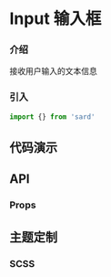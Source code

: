 # Input 输入框

### 介绍

接收用户输入的文本信息

### 引入

```js
import {} from 'sard'
```

## 代码演示

## API

### Props

## 主题定制

### SCSS

```scss

```
